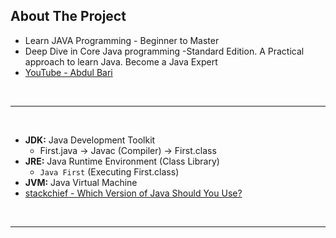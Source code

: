## About The Project

- Learn JAVA Programming - Beginner to Master
- Deep Dive in Core Java programming -Standard Edition. A Practical approach to learn Java. Become a Java Expert
- [YouTube - Abdul Bari](https://www.youtube.com/channel/UCZCFT11CWBi3MHNlGf019nw)

&nbsp;

---

&nbsp;

- **JDK:** Java Development Toolkit
  - First.java -> Javac (Compiler) -> First.class
- **JRE:** Java Runtime Environment (Class Library)
  - `Java First` (Executing First.class)
- **JVM:** Java Virtual Machine
- [stackchief - Which Version of Java Should You Use?](https://www.stackchief.com/blog/Which%20Version%20of%20Java%20Should%20You%20Use%3F)

&nbsp;

---

&nbsp;
